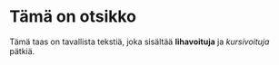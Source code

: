 # Tämä on otsikko

Tämä taas on tavallista tekstiä, joka sisältää **lihavoituja** ja *kursivoituja* pätkiä.
